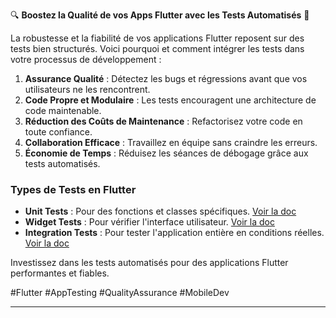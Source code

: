 

🔍 **Boostez la Qualité de vos Apps Flutter avec les Tests Automatisés** 📱

La robustesse et la fiabilité de vos applications Flutter reposent sur des tests bien structurés. Voici pourquoi et comment intégrer les tests dans votre processus de développement :

1. **Assurance Qualité** : Détectez les bugs et régressions avant que vos utilisateurs ne les rencontrent.
2. **Code Propre et Modulaire** : Les tests encouragent une architecture de code maintenable.
3. **Réduction des Coûts de Maintenance** : Refactorisez votre code en toute confiance.
4. **Collaboration Efficace** : Travaillez en équipe sans craindre les erreurs.
5. **Économie de Temps** : Réduisez les séances de débogage grâce aux tests automatisés.

### Types de Tests en Flutter

- **Unit Tests** : Pour des fonctions et classes spécifiques. [Voir la doc](https://flutter.dev/docs/testing#unit-tests)
- **Widget Tests** : Pour vérifier l'interface utilisateur. [Voir la doc](https://flutter.dev/docs/testing#widget-tests)
- **Integration Tests** : Pour tester l'application entière en conditions réelles. [Voir la doc](https://flutter.dev/docs/testing#integration-tests)

Investissez dans les tests automatisés pour des applications Flutter performantes et fiables.

#Flutter #AppTesting #QualityAssurance #MobileDev

---